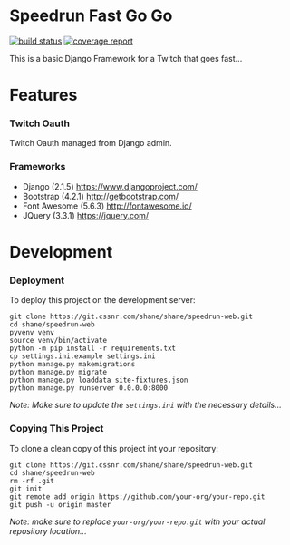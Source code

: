 # Speedrun Fast Go Go

[![build status](https://git.cssnr.com/shane/shane/speedrun-web/badges/master/build.svg)](https://git.cssnr.com/shane/shane/speedrun-web/commits/master) [![coverage report](https://git.cssnr.com/shane/shane/speedrun-web/badges/master/coverage.svg)](https://git.cssnr.com/shane/shane/speedrun-web/commits/master)

This is a basic Django Framework for a Twitch that goes fast...

# Features

### Twitch Oauth

Twitch Oauth managed from Django admin.

### Frameworks

- Django (2.1.5) https://www.djangoproject.com/
- Bootstrap (4.2.1) http://getbootstrap.com/
- Font Awesome (5.6.3) http://fontawesome.io/
- JQuery (3.3.1) https://jquery.com/

# Development

### Deployment

To deploy this project on the development server:

```
git clone https://git.cssnr.com/shane/shane/speedrun-web.git
cd shane/speedrun-web
pyvenv venv
source venv/bin/activate
python -m pip install -r requirements.txt
cp settings.ini.example settings.ini
python manage.py makemigrations
python manage.py migrate
python manage.py loaddata site-fixtures.json
python manage.py runserver 0.0.0.0:8000
```

*Note: Make sure to update the `settings.ini` with the necessary details...*

### Copying This Project

To clone a clean copy of this project int your repository:

```
git clone https://git.cssnr.com/shane/shane/speedrun-web.git
cd shane/speedrun-web
rm -rf .git
git init
git remote add origin https://github.com/your-org/your-repo.git
git push -u origin master
```

*Note: make sure to replace `your-org/your-repo.git` with your actual repository location...*
